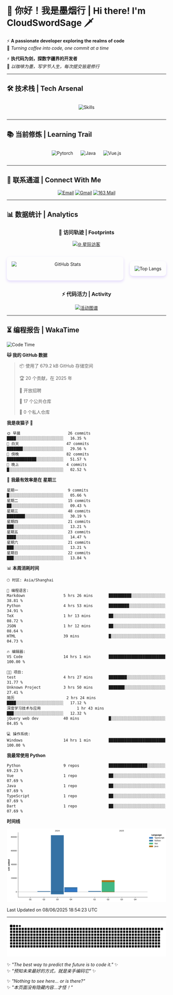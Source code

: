 # 🌊 你好！我是墨烟行 | Hi there! I'm CloudSwordSage 🗡️

⚡ **A passionate developer exploring the realms of code**  
🌌 *Turning coffee into code, one commit at a time*

⚡ **执代码为剑，探数字疆界的开发者**  
🌌 *以咖啡为墨，写字节人生，每次提交皆是修行*

---

## 🛠️ 技术栈 | Tech Arsenal

<div align="center" style="margin: 20px 0;">
  <img src="https://skillicons.dev/icons?i=python,linux,git,github,html,css,js,ts" alt="Skills" style="height: 50px; margin: 10px;"/>
</div>

---

## 📚 当前修炼 | Learning Trail

<div align="center" style="margin: 20px 0;">
  <img src="https://img.shields.io/badge/PyTorch-EE4C2C?style=flat-square&logo=pytorch&logoColor=white" alt="Pytorch" style="height: 30px; margin: 10px;"/>
  <img src="https://img.shields.io/badge/Java-007396?style=flat-square&logo=openjdk&logoColor=white" alt="Java" style="height: 30px; margin: 10px;"/>
  <img src="https://img.shields.io/badge/Vue.js-4FC08D?style=flat-square&logo=vue.js&logoColor=white" alt="Vue.js" style="height: 30px; margin: 10px;"/>
</div>

---

## 📮 联系通道 | Connect With Me

<div align="center">
  
[![Email](https://img.shields.io/badge/QQ%20Mail-1984769759@qq.com-168DEA?style=flat-square&logo=tencentqq)](mailto:1984769759@qq.com)
[![Gmail](https://img.shields.io/badge/Gmail-zlf100518@gmail.com-EA4335?style=flat-square&logo=gmail)](mailto:zlf100518@gmail.com)
[![163 Mail](https://img.shields.io/badge/163-zlf100518@163.com-DC143C?style=flat-square)](mailto:zlf100518@163.com)

</div>

---

## 📊 数据统计 | Analytics

<div align="center">

### 🌌 访问轨迹 | Footprints

[![🌐 星际访客](https://count.getloli.com/get/@CloudSwordSage?theme=rule34)](https://github.com/CloudSwordSage)

<div style="display: flex; gap: 20px; margin: 30px 0">
  <img src="https://github-readme-stats.vercel.app/api?username=CloudSwordSage&show_icons=true&theme=midnight-purple&hide_border=true&include_all_commits=true&rank_icon=github&hide=issues&line_height=24" 
       alt="GitHub Stats" 
       style="flex: 1; box-shadow: 0 4px 8px rgba(122,63,247,0.2); border-radius: 10px; padding: 15px;"/>
  
  <img src="https://github-readme-stats.vercel.app/api/top-langs/?username=CloudSwordSage&layout=compact&theme=midnight-purple&hide_border=true&langs_count=6&card_width=300&exclude_repo=AI-Assistant"
       alt="Top Langs"
       style="flex: 1; box-shadow: 0 4px 8px rgba(122,63,247,0.2); border-radius: 10px; padding: 15px;"/>
</div>

### ⚡ 代码活力 | Activity

[![活动图谱](https://github-readme-activity-graph.vercel.app/graph?username=CloudSwordSage&theme=react-dark&hide_border=true&area=true&custom_title=代码能量流%20|%20Contribution%20Flow&radius=12&height=300)](https://github.com/CloudSwordSage)

</div>

---

## ⏳ 编程报告 | WakaTime

<!--START_SECTION:waka-->
![Code Time](http://img.shields.io/badge/Code%20Time-895%20hrs%2059%20mins-blue)

**🐱 我的 GitHub 数据** 

> 📦  使用了 679.2 kB GitHub 存储空间 
 > 
> 🏆 20 个贡献，在 2025 年
 > 
> 💼 开放招聘
 > 
> 📜 17 个公共仓库 
 > 
> 🔑 0 个私人仓库 
 > 
**我是夜猫子 🦉** 

```text
🌞 早晨                     26 commits          ████░░░░░░░░░░░░░░░░░░░░░   16.35 % 
🌆 白天                     47 commits          ███████░░░░░░░░░░░░░░░░░░   29.56 % 
🌃 傍晚                     82 commits          █████████████░░░░░░░░░░░░   51.57 % 
🌙 晚上                     4 commits           █░░░░░░░░░░░░░░░░░░░░░░░░   02.52 % 
```
📅 **我最有效率是在 星期三** 

```text
星期一                      9 commits           █░░░░░░░░░░░░░░░░░░░░░░░░   05.66 % 
星期二                      15 commits          ██░░░░░░░░░░░░░░░░░░░░░░░   09.43 % 
星期三                      48 commits          ████████░░░░░░░░░░░░░░░░░   30.19 % 
星期四                      21 commits          ███░░░░░░░░░░░░░░░░░░░░░░   13.21 % 
星期五                      23 commits          ████░░░░░░░░░░░░░░░░░░░░░   14.47 % 
星期六                      21 commits          ███░░░░░░░░░░░░░░░░░░░░░░   13.21 % 
星期日                      22 commits          ███░░░░░░░░░░░░░░░░░░░░░░   13.84 % 
```


📊 **本周消耗时间** 

```text
🕑︎ 时区: Asia/Shanghai

💬 编程语言: 
Markdown                 5 hrs 26 mins       ██████████░░░░░░░░░░░░░░░   38.81 % 
Python                   4 hrs 53 mins       █████████░░░░░░░░░░░░░░░░   34.91 % 
TeX                      1 hr 13 mins        ██░░░░░░░░░░░░░░░░░░░░░░░   08.72 % 
JSON                     1 hr 12 mins        ██░░░░░░░░░░░░░░░░░░░░░░░   08.64 % 
HTML                     39 mins             █░░░░░░░░░░░░░░░░░░░░░░░░   04.73 % 

🔥 编辑器: 
VS Code                  14 hrs 1 min        █████████████████████████   100.00 % 

🐱‍💻 项目: 
test                     4 hrs 27 mins       ████████░░░░░░░░░░░░░░░░░   31.77 % 
Unknown Project          3 hrs 50 mins       ███████░░░░░░░░░░░░░░░░░░   27.41 % 
简历                       2 hrs 24 mins       ████░░░░░░░░░░░░░░░░░░░░░   17.12 % 
深度学习技术与应用                1 hr 43 mins        ███░░░░░░░░░░░░░░░░░░░░░░   12.32 % 
jQuery web dev           40 mins             █░░░░░░░░░░░░░░░░░░░░░░░░   04.85 % 

💻 操作系统: 
Windows                  14 hrs 1 min        █████████████████████████   100.00 % 
```

**我最常使用 Python** 

```text
Python                   9 repos             █████████████████░░░░░░░░   69.23 % 
Vue                      1 repo              ██░░░░░░░░░░░░░░░░░░░░░░░   07.69 % 
Java                     1 repo              ██░░░░░░░░░░░░░░░░░░░░░░░   07.69 % 
TypeScript               1 repo              ██░░░░░░░░░░░░░░░░░░░░░░░   07.69 % 
Dart                     1 repo              ██░░░░░░░░░░░░░░░░░░░░░░░   07.69 % 
```



**时间线**

![Lines of Code chart](https://raw.githubusercontent.com/CloudSwordSage/CloudSwordSage/main/assets/bar_graph.png)


 Last Updated on 08/06/2025 18:54:23 UTC
<!--END_SECTION:waka-->

---

<div align="center">
  <img src="./assets/github-snake-dark.svg" alt="Contribution Snake" />
</div>

✨ *"The best way to predict the future is to code it."* ✨  
✨ *"预知未来最好的方式，就是亲手编码它"* ✨

✨ *"Nothing to see here... or is there?"*  
✨ *"本页面没有隐藏内容...才怪！"*  

